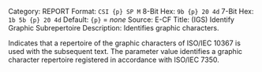 Category: REPORT
Format: `CSI {p} SP M`
8-Bit Hex: `9b {p} 20 4d`
7-Bit Hex: `1b 5b {p} 20 4d`
Default: `{p}` = *none*
Source: E-CF
Title: (IGS) Identify Graphic Subrepertoire
Description: Identifies graphic characters.

Indicates that a repertoire of the graphic characters of ISO/IEC 10367 is used with the subsequent text. The parameter value identifies a graphic character repertoire registered in accordance with ISO/IEC 7350.
